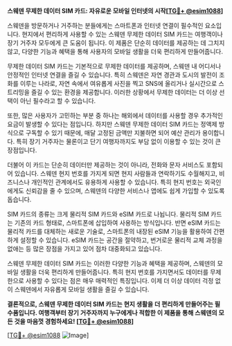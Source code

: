 **스웨덴 무제한 데이터 SIM 카드: 자유로운 모바일 인터넷의 시작[[TG💪+ @esim1088](https://t.me/s/esim1088)]**

스웨덴을 방문하거나 거주하는 분들에게는 스마트폰과 인터넷 연결이 필수적인 요소입니다. 현지에서 편리하게 사용할 수 있는 스웨덴 무제한 데이터 SIM 카드는 여행객이나 장기 거주자 모두에게 큰 도움이 됩니다. 이 제품은 단순히 데이터를 제공하는 데 그치지 않고, 다양한 기능과 혜택을 통해 사용자의 모바일 생활을 더욱 편리하게 만들어줍니다.

무제한 데이터 SIM 카드는 기본적으로 무제한 데이터를 제공하며, 스웨덴 내 어디서나 안정적인 인터넷 연결을 즐길 수 있습니다. 특히 스웨덴은 자연 경관과 도시의 발전이 조화를 이루는 나라로, 자연 속에서 여유롭게 사진을 찍고 SNS에 올리거나 실시간으로 스트리밍을 즐길 수 있는 환경을 제공합니다. 이러한 상황에서 무제한 데이터는 더 이상 선택이 아닌 필수라고 할 수 있습니다.

또한, 많은 사용자가 고민하는 부분 중 하나는 해외에서 데이터를 사용할 경우 추가적인 요금이 발생할 수 있다는 점입니다. 하지만 스웨덴 무제한 데이터 SIM 카드는 정액제 방식으로 구독할 수 있기 때문에, 매달 고정된 금액만 지불하면 되어 예산 관리가 용이합니다. 특히 장기 거주자는 물론이고 단기 여행자까지도 부담 없이 이용할 수 있는 것이 큰 장점입니다.

더불어 이 카드는 단순히 데이터만 제공하는 것이 아니라, 전화와 문자 서비스도 포함되어 있습니다. 스웨덴 현지 번호를 가지게 되면 현지 사람들과 연락하기도 수월해지고, 비즈니스나 개인적인 관계에서도 유용하게 사용할 수 있습니다. 특히 현지 번호는 외국인에게도 신뢰감을 줄 수 있으며, 스웨덴의 다양한 서비스나 앱에도 쉽게 가입할 수 있도록 돕습니다.

SIM 카드의 종류는 크게 물리적 SIM 카드와 eSIM 카드로 나뉩니다. 물리적 SIM 카드는 기존의 카드 형태로, 스마트폰에 삽입하여 사용하는 방식입니다. 반면 eSIM 카드는 물리적 카드를 대체하는 새로운 기술로, 스마트폰의 내장된 eSIM 기능을 활용하여 간편하게 설정할 수 있습니다. eSIM 카드는 공간을 절약하고, 번거로운 물리적 교체 과정을 없애는 등 많은 장점을 가지고 있어 점차 대중화되고 있습니다.

스웨덴 무제한 데이터 SIM 카드는 이러한 다양한 기능과 혜택을 제공하며, 스웨덴의 모바일 생활을 더욱 편리하게 만들어줍니다. 특히 현지 번호를 가지면서도 데이터를 무제한으로 사용할 수 있다는 점은 매우 매력적인 특징입니다. 이제 더 이상 데이터 걱정 없이 스웨덴에서 자유롭게 모바일 생활을 즐길 수 있습니다.

**결론적으로, 스웨덴 무제한 데이터 SIM 카드는 현지 생활을 더 편리하게 만들어주는 필수품입니다. 여행객부터 장기 거주자까지 누구에게나 적합한 이 제품을 통해 스웨덴의 모든 것을 마음껏 경험하세요! [[TG💪+ @esim1088](https://t.me/s/esim1088)]**

[[TG💪+ @esim1088](https://t.me/s/esim1088) ![Image](https://i.postimg.cc/Y0z9fWf4/image.png)]